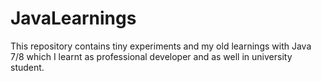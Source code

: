 # JavaLearnings


This repository contains tiny experiments and my old learnings with Java 7/8 which I learnt as professional developer
and as well in university student. 


